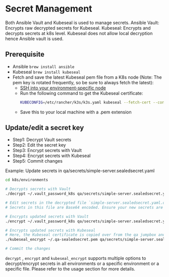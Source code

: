 # Secret Management

Both Ansible Vault and Kubeseal is used to manage secrets.
Ansible Vault: Encrypts raw decrypted secrets for Kubeseal.
Kubeseal: Encrypts and decrypts secrets at k8s level. Kubeseal does not allow local decryption hence Ansible vault is used.

## Prerequisite
* Ansible `brew install ansible`
* Kubeseal `brew install kubeseal`
* Fetch and save the latest Kubeseal pem file from a K8s node (Note: The pem key is rotated frequently, so be sure to always fetch the latest):
  * [SSH into your environment-specific node](./RUNBOOK.md#ssh)
  * Run the following command to get the Kubeseal certificate:
    ```bash
    KUBECONFIG=/etc/rancher/k3s/k3s.yaml kubeseal --fetch-cert --controller-namespace sealed-secrets --controller-name=sealed-secrets
    ```
  * Save this to your local machine with a .pem extension

## Update/edit a secret key
* Step1: Decrypt Vault secrets
* Step2: Edit the secret key
* Step3: Encrypt secrets with Vault
* Step4: Encrypt secrets with Kubeseal
* Step5: Commit changes

Example: Update secrets in qa/secrets/simple-server.sealedsecret.yaml
```bash
cd k8s/environments

# Decrypts secrets with Vault
./decrypt ~/.vault_password_k8s qa/secrets/simple-server.sealedsecret.yaml.decrypted.vault

# Edit secrets in the decrypted file `simple-server.sealedsecret.yaml.decrypted`.
# Secrets in this file are Base64 encoded. Ensure your new secrets are encoded appropriately as well.

# Encrypts updated secrets with Vault
./encrypt ~/.vault_password_k8s qa/secrets/simple-server.sealedsecret.yaml.decrypted

# Encrypts updated secrets with Kubeseal
# Here, the Kubeseal certificate is copied over from the qa jumpbox and saved locally as `qa-sealedsecret.pem`
./kubeseal_encrypt ~/.qa-sealedsecret.pem qa/secrets/simple-server.sealedsecret.yaml.decrypted

# Commit the changes
```

`decrypt` , `encrypt` and `kubeseal_encrypt` supports multiple options to decrypt/encrypt secrets in all environments or a specific environment or a specific file. Please refer to the usage section for more details.
